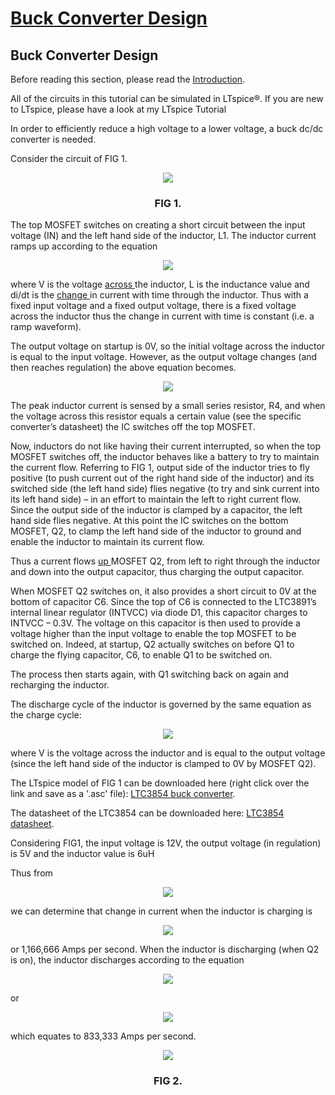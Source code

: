 # <ins>Buck Converter Design </ins>


## Buck Converter Design
Before reading this section, please read the [Introduction](http://www.simonbramble.co.uk/dc_dc_converter_design/dc_dc_converter_design.htm).

All of the circuits in this tutorial can be simulated in LTspice®. If you are new to LTspice, please have a look at my LTspice Tutorial

In order to efficiently reduce a high voltage to a lower voltage, a buck dc/dc converter is needed.

Consider the circuit of FIG 1.

<p align="center">
<img src="https://github.com/mhmwd83/DC-DC-Buck-Converter/assets/96796504/07f1d989-2a3d-40a4-9845-ac19e6008b19">
</p> 

<h3 align="center"> 
  FIG 1.
</h3>

The top MOSFET switches on creating a short circuit between the input voltage (IN) and the left hand side of the inductor, L1. The inductor current ramps up according to the equation

<p align="center">
<img align="center" src="https://github.com/mhmwd83/DC-DC-Buck-Converter/assets/96796504/225f0375-8c17-424e-b593-08932ac474ab">
</p> 

where V is the voltage <ins>across </ins> the inductor, L is the inductance value and di/dt is the <ins>change </ins> in current with time through the inductor. Thus with a fixed input voltage and a fixed output voltage, there is a fixed voltage across the inductor thus the change in current with time is constant (i.e. a ramp waveform).

The output voltage on startup is 0V, so the initial voltage across the inductor is equal to the input voltage. However, as the output voltage changes (and then reaches regulation) the above equation becomes.

<p align="center">
<img src="https://github.com/mhmwd83/DC-DC-Buck-Converter/assets/96796504/44d7378b-939f-486c-b9eb-472a5df7c635">
</p>

The peak inductor current is sensed by a small series resistor, R4, and when the voltage across this resistor equals a certain value (see the specific converter’s datasheet) the IC switches off the top MOSFET.

Now, inductors do not like having their current interrupted, so when the top MOSFET switches off, the inductor behaves like a battery to try to maintain the current flow. Referring to FIG 1, output side of the inductor tries to fly positive (to push current  out of the right hand side of the inductor) and its switched side (the left hand side) flies negative (to try and sink current into its left hand side) – in an effort to maintain the left to right current flow. Since the output side of the inductor is clamped by a capacitor, the left hand side flies negative. At this point the IC switches on the bottom MOSFET, Q2, to clamp the left hand side of the inductor to ground and enable the inductor to maintain its current flow.

Thus a current flows <ins>up </ins> MOSFET Q2, from left to right through the inductor and down into the output capacitor, thus charging the output capacitor.
 
When MOSFET Q2 switches on, it also provides a short circuit to 0V at the bottom of capacitor C6. Since the top of C6 is connected to the LTC3891’s internal linear regulator (INTVCC) via diode D1, this capacitor charges to INTVCC – 0.3V. The voltage on this capacitor is then used to provide a voltage higher than the input voltage to enable the top MOSFET to be switched on. Indeed, at startup, Q2 actually switches on before Q1 to charge the flying capacitor, C6, to enable Q1 to be switched on.

 The process then starts again, with Q1 switching back on again and recharging the inductor.

 The discharge cycle of the inductor is governed by the same equation as the charge cycle:

<p align="center">
<img src="https://github.com/mhmwd83/DC-DC-Buck-Converter/assets/96796504/5c6c75d3-8ec6-4c9c-8240-52c86b8d7463">
</p>

where V is the voltage across the inductor and is equal to the output voltage (since the left hand side of the inductor is clamped to 0V by MOSFET Q2).

The LTspice model of FIG 1 can be downloaded here (right click over the link and save as a '.asc' file): [LTC3854 buck converter](http://www.simonbramble.co.uk/dc_dc_converter_design/buck_converter/ltc3854_buck_converter.asc).

The datasheet of the LTC3854 can be downloaded here: [LTC3854 datasheet](http://www.linear.com/product/LTC3854).

Considering FIG1, the input voltage is 12V, the output voltage (in regulation) is 5V and the inductor value is 6uH

Thus from

<p align="center">
<img src="https://github.com/mhmwd83/DC-DC-Buck-Converter/assets/96796504/76f9eec1-c085-40f4-9174-21c19ff2a041">
</p>

we can determine that change in current when the inductor is charging is

<p align="center">
<img src="https://github.com/mhmwd83/DC-DC-Buck-Converter/assets/96796504/2e2961be-6f20-4bce-a35d-d7ae9e8675be">
</p>

or 1,166,666 Amps per second.
When the inductor is discharging (when Q2 is on), the inductor discharges according to the equation

<p align="center">
<img src="https://github.com/mhmwd83/DC-DC-Buck-Converter/assets/96796504/85aec801-e4eb-436a-a815-bff0c6482ac8">
</p>

or

<p align="center">
<img src="https://github.com/mhmwd83/DC-DC-Buck-Converter/assets/96796504/08d4831d-38b9-494c-b1b9-e50ddfdc0317">
</p>

which equates to 833,333 Amps per second.

<p align="center">
<img src="https://github.com/mhmwd83/DC-DC-Buck-Converter/assets/96796504/f655b470-a045-4c85-b845-ec76a566d687">
</p>

<h3 align="center"> 
  FIG 2.
</h3>
